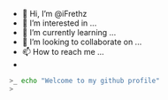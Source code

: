 - 👋 Hi, I’m @iFrethz
- 👀 I’m interested in ...
- 🌱 I’m currently learning ...
- 💞️ I’m looking to collaborate on ...
- 📫 How to reach me ...
- 
```bash
>_ echo "Welcome to my github profile"
>
```
<!---
iFrethz/iFrethz is a ✨ special ✨ repository because its `README.md` (this file) appears on your GitHub profile.
You can click the Preview link to take a look at your changes.
--->
